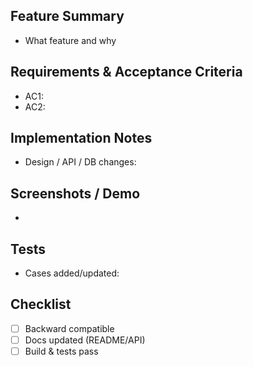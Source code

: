 ## Feature Summary
- What feature and why

## Requirements & Acceptance Criteria
- AC1:
- AC2:

## Implementation Notes
- Design / API / DB changes:

## Screenshots / Demo
- 

## Tests
- Cases added/updated:

## Checklist
- [ ] Backward compatible
- [ ] Docs updated (README/API)
- [ ] Build & tests pass
